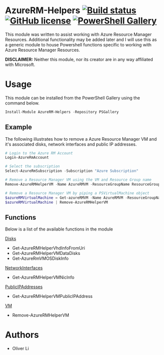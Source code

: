 # AzureRM-Helpers [![Build status](https://ci.appveyor.com/api/projects/status/xmaf7jtlgayb444o/branch/master?svg=true)](https://ci.appveyor.com/project/Oliver-Lii/azurerm-Helpers/branch/master) [![GitHub license](https://img.shields.io/github/license/Oliver-Lii/AzureRM-Helpers.svg)](LICENSE) [![PowerShell Gallery](https://img.shields.io/powershellgallery/v/AzureRM-Helpers.svg)]()


This module was written to assist working with Azure Resource Manager Resources. Additional functionality may be added later and I will use this as a generic module to house Powershell functions specific to working with Azure Resource Manager Resources.

**DISCLAIMER:** Neither this module, nor its creator are in any way affiliated with Microsoft.


# Usage
This module can be installed from the PowerShell Gallery using the command below.
```powershell
Install-Module AzureRM-Helpers -Repository PSGallery
```

## Example

 The following illustrates how to remove a Azure Resource Manager VM and it's associated disks, network interfaces and public IP addresses.

```powershell
# Login to the Azure RM Account
Login-AzureRmAccount

# Select the subscription
Select-AzureRmSubscription -Subscription "Azure Subscription"

# Remove a Resource Manager VM using the VM and Resource Group name
Remove-AzureRMHelperVM -Name AzureRMVM -ResourceGroupName ResourceGroup -Verbose

# Remove a Resource Manager VM by piping a PSVirtualMachine object
$azureRMVirtualMachine = Get-azureRMVM -Name AzureRMVM -ResourceGroupName ResourceGroup
$azureRMVirtualMachine | Remove-AzureRMHelperVM
```

## Functions

Below is a list of the available functions in the module

[Disks](https://github.com/Oliver-Lii/azurerm-helpers/tree/master/AzureRM-Helpers/Public/Disks "StatusCake Alerts")
*  Get-AzureRMHelperVhdInfoFromUri
*  Get-AzureRMHelperVMDataDisks
*  Get-AzureRmVMOSDiskInfo

[NetworkInterfaces](https://github.com/Oliver-Lii/azurerm-helpers/tree/master/AzureRM-Helpers/Public/NetworkInterfaces "StatusCake Contact Groups")
*  Get-AzureRMHelperVMNicInfo

[PublicIPAddresses](https://github.com/Oliver-Lii/azurerm-helpers/tree/master/AzureRM-Helpers/Public/PublicIPAddresses "StatusCake Maintenance Windows")
*  Get-AzureRMHelperVMPublicIPAddress

[VM](https://github.com/Oliver-Lii/azurerm-helpers/tree/master/AzureRM-Helpers/Public/VM "StatusCake PageSpeed Tests")
*  Remove-AzureRMHelperVM


# Authors
- Oliver Li